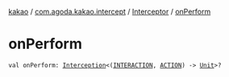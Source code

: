 [kakao](../../index.md) / [com.agoda.kakao.intercept](../index.md) / [Interceptor](index.md) / [onPerform](./on-perform.md)

# onPerform

`val onPerform: `[`Interception`](../-interception/index.md)`<(`[`INTERACTION`](index.md#INTERACTION)`, `[`ACTION`](index.md#ACTION)`) -> `[`Unit`](https://kotlinlang.org/api/latest/jvm/stdlib/kotlin/-unit/index.html)`>?`